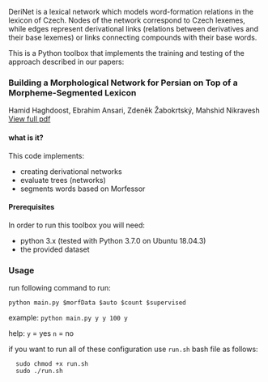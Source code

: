 
DeriNet is a lexical network which models word-formation relations in the lexicon of Czech. Nodes of the network correspond to Czech lexemes, while edges represent derivational links (relations between derivatives and their base lexemes) or links connecting compounds with their base words.

This is a Python toolbox that implements the training and testing of the approach described in our papers:
### Building a Morphological Network for Persian on Top of a Morpheme-Segmented Lexicon
Hamid Haghdoost, Ebrahim Ansari, Zdeněk Žabokrtský, Mahshid Nikravesh
[View full pdf](https://www.aclweb.org/anthology/W19-8511.pdf)


#### what is it?
This code implements:
- creating derivational networks
- evaluate trees (networks)
- segments words based on Morfessor

#### Prerequisites
In order to run this toolbox you will need:
- python 3.x (tested with Python 3.7.0 on Ubuntu 18.04.3)
- the provided dataset

### Usage

run following command to run:

```python main.py $morfData $auto $count $supervised```

example: `python main.py y y 100 y`

help:
  `y` = yes
  `n` = no


if you want to run all of these configuration use `run.sh` bash file as follows:

```
  sudo chmod +x run.sh
  sudo ./run.sh
```
